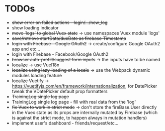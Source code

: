 # TODOs

- ~~show error on failed actions - login/.../new_log~~
- show loading indicator
- ~~move 'logs' to global Vuex state~~ -> use namespaces Vuex module 'logs'
- ~~save/retrieve startData/dueDate as firebase-Timestamp~~
- ~~login with Firebase - Google OAuth2~~ -> create/configure Google OAuth2 app and etc...
- login with Firebase - Facebook/Google OAuth2
- ~~browser auto-prefill/suggest form inputs~~  -> the inputs have to be named
- ~~localize~~ -> use VueI18n
- ~~localize using lazy-loading of a locale~~ -> use the Webpack dynamic modules loading feature
- ~~localize Vuetify~~ -> https://vuetifyjs.com/en/framework/internationalization, for DatePicker tweak the VDatePicker default prop formatters
- ~~TrainingLog single log page~~
- TrainingLog single log page - fill with real data from the 'log'
- ~~fix Vuex to work in strict mode~~ -> don't store the fireBase.User directly in the Vuex state as its props are internally mutated by Firebase (which is against the strict mode, to happen always in mutation handlers)
- implement user's dashboard - friends/request/etc...